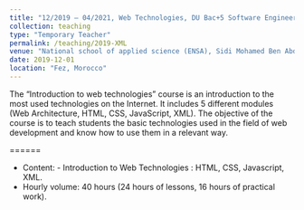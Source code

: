 ```yaml
---
title: "12/2019 – 04/2021, Web Technologies, DU Bac+5 Software Engineering and Intelligent Systems (GLSI), (40 hours)"
collection: teaching
type: "Temporary Teacher"
permalink: /teaching/2019-XML
venue: "National school of applied science (ENSA), Sidi Mohamed Ben Abdellah University"
date: 2019-12-01
location: "Fez, Morocco"
---
```


The “Introduction to web technologies” course is an introduction to the most used technologies on the Internet. It includes 5 different modules (Web Architecture, HTML, CSS, JavaScript, XML). The objective of the course is to teach students the basic technologies used in the field of web development and know how to use them in a relevant way.

======
* Content: - Introduction to Web Technologies : HTML, CSS, Javascript, XML.
* Hourly volume: 40 hours (24 hours of lessons, 16 hours of practical work).
